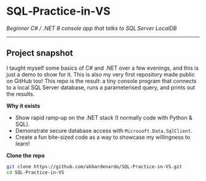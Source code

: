 # SQL‑Practice‑in‑VS  
*Beginner C# / .NET 8 console app that talks to SQL Server LocalDB*

---

## Project snapshot

I taught myself some basics of C# and .NET over a few evenings, and this is just a demo to show for it. This is also my very first repository made public on GitHub too! 
This repo is the result: a tiny console program that connects to a local SQL Server database, runs a parameterised query, and prints out the results.

**Why it exists**

* Show rapid ramp‑up on the .NET stack (I normally code with Python & SQL).  
* Demonstrate secure database access with `Microsoft.Data.SqlClient`.
* Create a fun bite-sized code as a way to showcase my willingness to learn!

**Clone the repo**

   ```bash
   git clone https://github.com/akbardenardo/SQL-Practice-in-VS.git
   cd SQL‑Practice‑in‑VS

